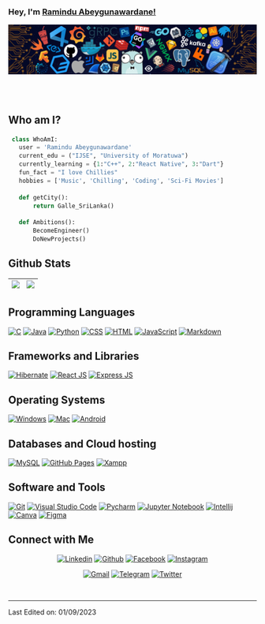 ### Hey, I'm [Ramindu Abeygunawardane!](https://ramindua.github.io/MyProfile/)

![Github Banner](assets/banner.png)

<br />
<br />

## Who am I?

 ```python
  class WhoAmI:
    user = 'Ramindu Abeygunawardane'
	current_edu = ("IJSE", "University of Moratuwa")
    currently_learning = {1:"C++", 2:"React Native", 3:"Dart"}
    fun_fact = "I love Chillies"
	hobbies = ['Music', 'Chilling', 'Coding', 'Sci-Fi Movies']
	
	def getCity():
		return Galle_SriLanka()
	
	def Ambitions():
		BecomeEngineer()
		DoNewProjects()

 ```


## Github Stats

<img src="https://github-readme-stats.vercel.app/api?username=RaminduA&&show_icons=true&count_private=true&theme=github_dark">|<img src="https://github-readme-streak-stats.herokuapp.com/?user=RaminduA&theme=blueberry_duo"/>
|---|---|

## Programming Languages

<p>
    <a href="#"><img alt="C" src="https://img.shields.io/badge/C%20-%232370ED.svg?logo=c%2B%2B&logoColor=white"></a>
    <a href="#"><img alt="Java" src="https://img.shields.io/badge/Java-EC2025.svg?logo=java&logoColor=white"></a>
    <a href="#"><img alt="Python" src="https://img.shields.io/badge/Python%20-%23336D9C.svg?logo=python&logoColor=FFD745"></a>
    <a href="#"><img alt="CSS" src="https://img.shields.io/badge/CSS%20-%231572B6.svg?logo=css3&logoColor=white"></a>
    <a href="#"><img alt="HTML" src="https://img.shields.io/badge/HTML%20-%23E34F26.svg?logo=html5&logoColor=white"></a>
    <a href="#"><img alt="JavaScript" src="https://img.shields.io/badge/JavaScript%20-%23F7DF1E.svg?logo=javascript&logoColor=black"></a>
    <a href="#"><img alt="Markdown" src="https://img.shields.io/badge/Markdown-%23000000.svg?logo=markdown&logoColor=white"></a>
</p>

## Frameworks and Libraries

<p>
   <a href="#"><img alt="Hibernate" src="https://img.shields.io/badge/Hibernate-B2A573?logo=hibernate&logoColor=B2A573&color=black&labelColor=black"></a>
   <a href="#"><img alt="React JS" src="https://img.shields.io/badge/React-20232A?style=for-the-badge&logo=react&logoColor=61DAF"></a>
   <a href="#"><img alt="Express JS" src="https://img.shields.io/badge/Express%20js-000000?style=for-the-badge&logo=express&logoColor=white"></a>
</p>

## Operating Systems

<p>
	<a href="#"><img alt="Windows" src="https://img.shields.io/badge/Windows-0078D6?logo=windows&logoColor=white"></a>
	<a href="#"><img alt="Mac" src="https://img.shields.io/badge/Mac_Os-000000?logo=apple&logoColor=white"></a>
	<a href="#"><img alt="Android" src="https://img.shields.io/badge/Android-3DDC84?style=for-the-badge&logo=android&logoColor=white"></a>
</p>

## Databases and Cloud hosting

<p>
    <a href="#"><img alt="MySQL" src="https://img.shields.io/badge/MySQL-005C84?style=for-the-badge&logo=mysql&logoColor=white"></a>
    <a href="#"><img alt="GitHub Pages" src="https://img.shields.io/badge/GitHub%20Pages-%23327FC7.svg?logo=github&logoColor=white"></a>
    <a href="#"><img alt="Xampp" src="https://img.shields.io/badge/Xampp%20-%23430098.svg?logo=xampp&logoColor=white"></a>
</p> 

## Software and Tools

<p>
    <a href="#"><img alt="Git" src="https://img.shields.io/badge/Git%20-%23F05033.svg?logo=git&logoColor=white"></a>
    <a href="#"><img alt="Visual Studio Code" src="https://img.shields.io/badge/Visual%20Studio%20Code-0078d7.svg?logo=visual-studio-code&logoColor=white"></a>
    <a href="#"><img alt="Pycharm" src="https://img.shields.io/badge/PyCharm-143?logo=pycharm&logoColor=black&color=green&labelColor=green"></a>
	<a href="#"><img alt="Jupyter Notebook" src="https://img.shields.io/badge/Jupyter_Notebook-white.svg?logo=Jupyter&logoColor="></a>
	<a href="#"><img alt="Intellij" src="https://img.shields.io/badge/IntelliJ_IDEA-1D7CE5.svg?logo=intellij-idea&logoColor=black"></a>
	<a href="#"><img alt="Canva" src="https://img.shields.io/badge/Canva-%2300C4CC.svg?&style=for-the-badge&logo=Canva&logoColor=white"></a>
	<a href="#"><img alt="Figma" src="https://img.shields.io/badge/Figma-F24E1E?style=for-the-badge&logo=figma&logoColor=white"></a>
</p>

## Connect with Me

<p align="center">
  <a href="https://lk.linkedin.com/in/ramindu-abeygunawardane-ab206a213"><img alt="Linkedin" title="Ramindu Abeygunawardane Linkedin" src="https://img.shields.io/badge/LinkedIn-0077B5?style=for-the-badge&logo=linkedin&logoColor=white"></a>
  <a href="https://github.com/RaminduA"><img alt="Github" title="Ramindu Abeygunawardane Github" src="https://img.shields.io/badge/GitHub-100000?style=for-the-badge&logo=github&logoColor=white"></a>
  <a href="https://www.facebook.com/RAS7262344/"><img alt="Facebook" title="Ramindu Abeygunawardane Facebook" src="https://img.shields.io/badge/Facebook-1877F2?style=for-the-badge&logo=facebook&logoColor=white"></a>
  <a href="https://www.instagram.com/_r.a.m.i.n.d.u_/"><img alt="Instagram" title="Ramindu Abeygunawardane Instagram" src="https://img.shields.io/badge/Instagram-E4405F?style=for-the-badge&logo=instagram&logoColor=white"></a>
</p>
<p align="center">
  <a href="mailto:raminduanjana@gmail.com"><img alt="Gmail" title="Ramindu Abeygunawardane Gmail" src="https://img.shields.io/badge/Gmail-D14836?style=for-the-badge&logo=gmail&logoColor=white"></a>
  <a href="https://t.me/RaminduA"><img alt="Telegram" title="Ramindu Abeygunawardane Telegram" src="https://img.shields.io/badge/Telegram-2CA5E0?style=for-the-badge&logo=telegram&logoColor=white"></a> 
  <a href="https://twitter.com/RaminduAbey"><img alt="Twitter" title="Ramindu Abeygunawardane Twitter" src="https://img.shields.io/badge/Twitter-1DA1F2?style=for-the-badge&logo=twitter&logoColor=white"></a>
</p>

&nbsp;

-----
Last Edited on: 01/09/2023
